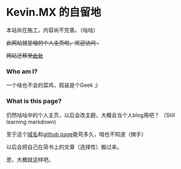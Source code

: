 # Kevin.MX 的自留地

本站尚在施工，内容尚不完善。（咕咕）

~~此网站就是咱的个人主页啦，欢迎访问~~~

~~网站迁移至[此处](https://mary.kevinmx.tk/)~~

### Who am I?

一个啥也不会的菜鸡，假装是个Geek ;)

### What is this page?

仍然咕咕中的个人主页，以后会改主题，大概会当个人blog用吧？
（Still learning markdown)

至于这个[域名](https://kevinmx.tk)和[github page](https://kevinmx.github.io)能苟多久，咱也不知道（摊手）

以后会把自己在简书上的文章（选择性）搬过来。

恩，大概就这样吧。
